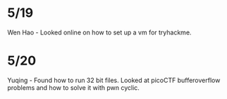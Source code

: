 # 5/19
Wen Hao - Looked online on how to set up a vm for tryhackme.

# 5/20
Yuqing - Found how to run 32 bit files. Looked at picoCTF bufferoverflow problems and how to solve it with pwn cyclic.
